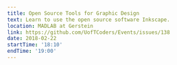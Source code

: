 ```yaml
---
title: Open Source Tools for Graphic Design
text: Learn to use the open source software Inkscape.
location: MADLAB at Gerstein
link: https://github.com/UofTCoders/Events/issues/138
date: 2018-02-22
startTime: '18:10'
endTime: '19:00'
---
```

